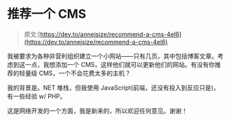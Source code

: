 # 推荐一个 CMS

> 原文:[https://dev.to/annejsize/recommend-a-cms-4el6](https://dev.to/annejsize/recommend-a-cms-4el6)

我被要求为各种非营利组织建立一个小网站——只有几页，其中包括博客文章。考虑到这一点，我想添加一个 CMS，这样他们就可以更新他们的网站。有没有你推荐的轻量级 CMS，一个不会花费太多的主机？

我的背景是。NET 堆栈，但我使用 JavaScript(前端，还没有投入到反应只是)，有一些经验 w/ PHP。

这是网络开发的一个方面，我是新来的，所以欢迎任何意见。谢谢！